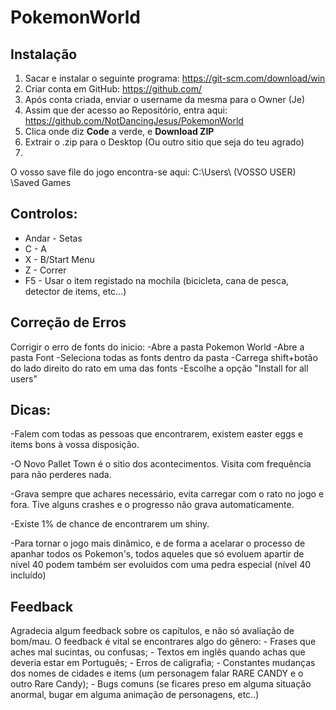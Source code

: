 # PokemonWorld

## Instalação

1. Sacar e instalar o seguinte programa: https://git-scm.com/download/win
2. Criar conta em GitHub: https://github.com/
3. Após conta criada, enviar o username da mesma para o Owner (Je)
4. Assim que der acesso ao Repositório, entra aqui: https://github.com/NotDancingJesus/PokemonWorld
5. Clica onde diz **Code** a verde, e **Download ZIP**
6. Extrair o .zip para o Desktop (Ou outro sitio que seja do teu agrado)
7. 
O vosso save file do jogo encontra-se aqui: C:\Users\ (VOSSO USER) \Saved Games



## Controlos:

* Andar - Setas
* C  - A 
* X  - B/Start Menu
* Z  - Correr
* F5 - Usar o item registado na mochila (bicicleta, cana de pesca, detector de items, etc...)



## Correção de Erros

Corrigir o erro de fonts do inicio:
	-Abre a pasta Pokemon World
	-Abre a pasta Font
	-Seleciona todas as fonts dentro da pasta
	-Carrega shift+botão do lado direito do rato em uma das fonts
	-Escolhe a opção "Install for all users"




## Dicas:

-Falem com todas as pessoas que encontrarem, existem easter eggs e 
items bons à vossa disposição.

-O Novo Pallet Town é o sitio dos acontecimentos. Visita com
frequência para não perderes nada.

-Grava sempre que achares necessário, evita carregar com o rato no jogo 
e fora. Tive alguns crashes e o progresso não grava automaticamente.

-Existe 1% de chance de encontrarem um shiny.

-Para tornar o jogo mais dinâmico, e de forma a acelarar o processo de apanhar todos os
Pokemon's, todos aqueles que só evoluem apartir de nível 40 podem também ser evoluidos 
com uma pedra especial (nível 40 incluído)



## Feedback

Agradecia algum feedback sobre os capítulos, e não só avaliação de bom/mau.
O feedback é vital se encontrares algo do gênero:
	- Frases que aches mal sucintas, ou confusas;
	- Textos em inglês quando achas que deveria estar em Português;
	- Erros de caligrafia;
	- Constantes mudanças dos nomes de cidades e items 
		(um personagem falar RARE CANDY e o outro Rare Candy);
	- Bugs comuns (se ficares preso em alguma situação anormal, 
		       bugar em alguma animação de personagens, etc..)
